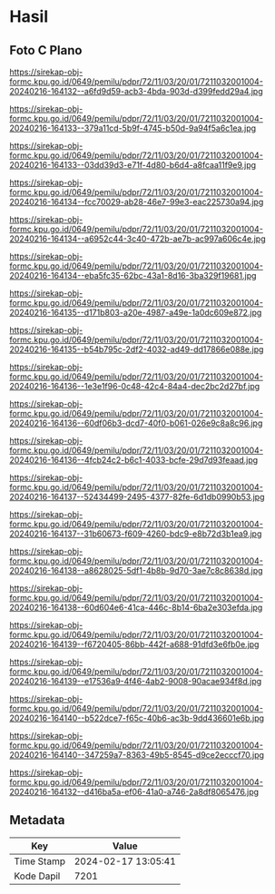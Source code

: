 # Hasil

## Foto C Plano

https://sirekap-obj-formc.kpu.go.id/0649/pemilu/pdpr/72/11/03/20/01/7211032001004-20240216-164132--a6fd9d59-acb3-4bda-903d-d399fedd29a4.jpg

https://sirekap-obj-formc.kpu.go.id/0649/pemilu/pdpr/72/11/03/20/01/7211032001004-20240216-164133--379a11cd-5b9f-4745-b50d-9a94f5a6c1ea.jpg

https://sirekap-obj-formc.kpu.go.id/0649/pemilu/pdpr/72/11/03/20/01/7211032001004-20240216-164133--03dd39d3-e71f-4d80-b6d4-a8fcaa11f9e9.jpg

https://sirekap-obj-formc.kpu.go.id/0649/pemilu/pdpr/72/11/03/20/01/7211032001004-20240216-164134--fcc70029-ab28-46e7-99e3-eac225730a94.jpg

https://sirekap-obj-formc.kpu.go.id/0649/pemilu/pdpr/72/11/03/20/01/7211032001004-20240216-164134--a6952c44-3c40-472b-ae7b-ac997a606c4e.jpg

https://sirekap-obj-formc.kpu.go.id/0649/pemilu/pdpr/72/11/03/20/01/7211032001004-20240216-164134--eba5fc35-62bc-43a1-8d16-3ba329f19681.jpg

https://sirekap-obj-formc.kpu.go.id/0649/pemilu/pdpr/72/11/03/20/01/7211032001004-20240216-164135--d171b803-a20e-4987-a49e-1a0dc609e872.jpg

https://sirekap-obj-formc.kpu.go.id/0649/pemilu/pdpr/72/11/03/20/01/7211032001004-20240216-164135--b54b795c-2df2-4032-ad49-dd17866e088e.jpg

https://sirekap-obj-formc.kpu.go.id/0649/pemilu/pdpr/72/11/03/20/01/7211032001004-20240216-164136--1e3e1f96-0c48-42c4-84a4-dec2bc2d27bf.jpg

https://sirekap-obj-formc.kpu.go.id/0649/pemilu/pdpr/72/11/03/20/01/7211032001004-20240216-164136--60df06b3-dcd7-40f0-b061-026e9c8a8c96.jpg

https://sirekap-obj-formc.kpu.go.id/0649/pemilu/pdpr/72/11/03/20/01/7211032001004-20240216-164136--4fcb24c2-b6c1-4033-bcfe-29d7d93feaad.jpg

https://sirekap-obj-formc.kpu.go.id/0649/pemilu/pdpr/72/11/03/20/01/7211032001004-20240216-164137--52434499-2495-4377-82fe-6d1db0990b53.jpg

https://sirekap-obj-formc.kpu.go.id/0649/pemilu/pdpr/72/11/03/20/01/7211032001004-20240216-164137--31b60673-f609-4260-bdc9-e8b72d3b1ea9.jpg

https://sirekap-obj-formc.kpu.go.id/0649/pemilu/pdpr/72/11/03/20/01/7211032001004-20240216-164138--a8628025-5df1-4b8b-9d70-3ae7c8c8638d.jpg

https://sirekap-obj-formc.kpu.go.id/0649/pemilu/pdpr/72/11/03/20/01/7211032001004-20240216-164138--60d604e6-41ca-446c-8b14-6ba2e303efda.jpg

https://sirekap-obj-formc.kpu.go.id/0649/pemilu/pdpr/72/11/03/20/01/7211032001004-20240216-164139--f6720405-86bb-442f-a688-91dfd3e6fb0e.jpg

https://sirekap-obj-formc.kpu.go.id/0649/pemilu/pdpr/72/11/03/20/01/7211032001004-20240216-164139--e17536a9-4f46-4ab2-9008-90acae934f8d.jpg

https://sirekap-obj-formc.kpu.go.id/0649/pemilu/pdpr/72/11/03/20/01/7211032001004-20240216-164140--b522dce7-f65c-40b6-ac3b-9dd436601e6b.jpg

https://sirekap-obj-formc.kpu.go.id/0649/pemilu/pdpr/72/11/03/20/01/7211032001004-20240216-164140--347259a7-8363-49b5-8545-d9ce2ecccf70.jpg

https://sirekap-obj-formc.kpu.go.id/0649/pemilu/pdpr/72/11/03/20/01/7211032001004-20240216-164132--d416ba5a-ef06-41a0-a746-2a8df8065476.jpg


## Metadata

| Key        | Value               |
| ---------- | ------------------- |
| Time Stamp | 2024-02-17 13:05:41 |
| Kode Dapil | 7201                |



